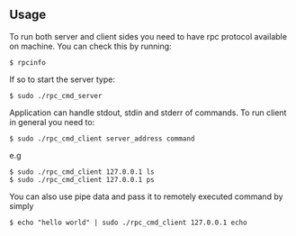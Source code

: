 ## Usage
To run both server and client sides you need to have rpc protocol available on machine. You can check this by running:

    $ rpcinfo
If so to start the server type:

    $ sudo ./rpc_cmd_server
 Application can handle stdout, stdin and stderr of commands. To run client in general you need to:
 

    $ sudo ./rpc_cmd_client server_address command
e.g
 
    $ sudo ./rpc_cmd_client 127.0.0.1 ls
    $ sudo ./rpc_cmd_client 127.0.0.1 ps
You can also use pipe data and pass it to remotely executed command by simply

    $ echo "hello world" | sudo ./rpc_cmd_client 127.0.0.1 echo

 
